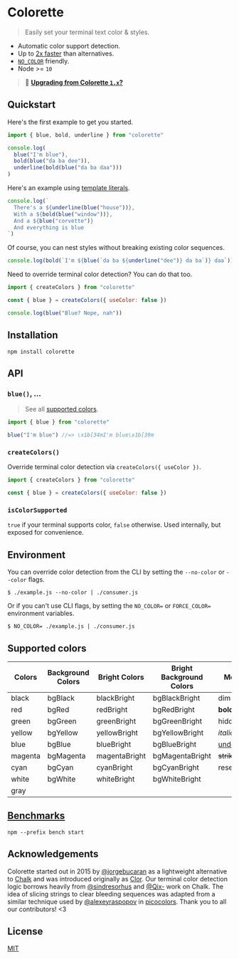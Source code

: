 # Colorette

> Easily set your terminal text color & styles.

- Automatic color support detection.
- Up to [2x faster](#benchmarks) than alternatives.
- [`NO_COLOR`](https://no-color.org) friendly.
- Node >= `10`

> 👋 [**Upgrading from Colorette `1.x`?**](https://github.com/jorgebucaran/colorette/issues/70)

## Quickstart

Here's the first example to get you started.

```js
import { blue, bold, underline } from "colorette"

console.log(
  blue("I'm blue"),
  bold(blue("da ba dee")),
  underline(bold(blue("da ba daa")))
)
```

Here's an example using [template literals](https://developer.mozilla.org/en-US/docs/Web/JavaScript/Reference/Template_literals).

```js
console.log(`
  There's a ${underline(blue("house"))},
  With a ${bold(blue("window"))},
  And a ${blue("corvette")}
  And everything is blue
`)
```

Of course, you can nest styles without breaking existing color sequences.

```js
console.log(bold(`I'm ${blue(`da ba ${underline("dee")} da ba`)} daa`))
```

Need to override terminal color detection? You can do that too.

```js
import { createColors } from "colorette"

const { blue } = createColors({ useColor: false })

console.log(blue("Blue? Nope, nah"))
```

## Installation

```console
npm install colorette
```

## API

### `blue()`, ...

> See all [supported colors](#supported-colors).

```js
import { blue } from "colorette"

blue("I'm blue") //=> \x1b[34mI'm blue\x1b[39m
```

### `createColors()`

Override terminal color detection via `createColors({ useColor })`.

```js
import { createColors } from "colorette"

const { blue } = createColors({ useColor: false })
```

### `isColorSupported`

`true` if your terminal supports color, `false` otherwise. Used internally, but exposed for convenience.

## Environment

You can override color detection from the CLI by setting the `--no-color` or `--color` flags.

```console
$ ./example.js --no-color | ./consumer.js
```

Or if you can't use CLI flags, by setting the `NO_COLOR=` or `FORCE_COLOR=` environment variables.

```console
$ NO_COLOR= ./example.js | ./consumer.js
```

## Supported colors

| Colors  | Background Colors | Bright Colors | Bright Background Colors | Modifiers         |
| ------- | ----------------- | ------------- | ------------------------ | ----------------- |
| black   | bgBlack           | blackBright   | bgBlackBright            | dim               |
| red     | bgRed             | redBright     | bgRedBright              | **bold**          |
| green   | bgGreen           | greenBright   | bgGreenBright            | hidden            |
| yellow  | bgYellow          | yellowBright  | bgYellowBright           | _italic_          |
| blue    | bgBlue            | blueBright    | bgBlueBright             | <u>underline</u>  |
| magenta | bgMagenta         | magentaBright | bgMagentaBright          | ~~strikethrough~~ |
| cyan    | bgCyan            | cyanBright    | bgCyanBright             | reset             |
| white   | bgWhite           | whiteBright   | bgWhiteBright            |                   |
| gray    |                   |               |                          |                   |

## [Benchmarks](https://github.com/jorgebucaran/colorette/actions/workflows/bench.yml)

```console
npm --prefix bench start
```

## Acknowledgements

Colorette started out in 2015 by [@jorgebucaran](https://github.com/jorgebucaran) as a lightweight alternative to [Chalk](https://github.com/chalk/chalk) and was introduced originally as [Clor](https://github.com/jorgebucaran/colorette/commit/b01b5b9961ceb7df878583a3002e836fae9e37ce). Our terminal color detection logic borrows heavily from [@sindresorhus](https://github.com/sindresorhus) and [@Qix-](https://github.com/Qix-) work on Chalk. The idea of slicing strings to clear bleeding sequences was adapted from a similar technique used by [@alexeyraspopov](https://github.com/alexeyraspopov) in [picocolors](https://github.com/alexeyraspopov/picocolors). Thank you to all our contributors! <3

## License

[MIT](LICENSE.md)

